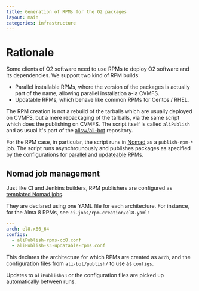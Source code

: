 ```yaml
---
title: Generation of RPMs for the O2 packages
layout: main
categories: infrastructure
---
```


# Rationale

Some clients of O2 software need to use RPMs to deploy O2 software and its
dependencies. We support two kind of RPM builds:

* Parallel installable RPMs, where the version of the packages is 
 actually part of the name, allowing parallel installation a-la CVMFS.
* Updatable RPMs, which behave like common RPMs for Centos / RHEL.

The RPM creation is not a rebuild of the tarballs which are usually deployed on CVMFS,
but a mere repackaging of the tarballs, via the same script which does the publishing
on CVMFS. The script itself is called `aliPublish` and as usual it's part of the 
[alisw/ali-bot](https://github.com/alisw/ali-bot/tree/master/publish) repository.

For the RPM case, in particular, the script runs in [Nomad](infrastructure-nomad.md) as a `publish-rpm-*` job.
The script runs asynchrounously and publishes packages as specified by the configurations for [parallel](https://github.com/alisw/ali-bot/blob/master/publish/aliPublish-rpms-cc8.conf) and [updateable](https://github.com/alisw/ali-bot/blob/master/publish/aliPublish-s3-updatable-rpms.conf) RPMs.

## Nomad job management

Just like CI and Jenkins builders, RPM publishers are configured as [templated Nomad jobs](infrastructure-nomad.md#complex-templated-job-declarations-eg-ci).

They are declared using one YAML file for each architecture.
For instance, for the Alma 8 RPMs, see `ci-jobs/rpm-creation/el8.yaml`:

```yaml
---
arch: el8.x86_64
configs:
  - aliPublish-rpms-cc8.conf
  - aliPublish-s3-updatable-rpms.conf
```

This declares the architecture for which RPMs are created as `arch`, and the configuration files from `ali-bot/publish/` to use as `configs`.

Updates to `aliPublishS3` or the configuration files are picked up automatically between runs.
